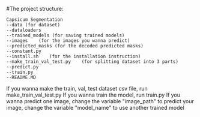 #The project structure:

    Capsicum Segmentation
    --data (for dataset)
    --dataloaders
    --trained_models (for saving trained models)
    --images    (for the images you wanna predict)
    --predicted_masks (for the decoded predicted masks)
    --constant.py
    --install.sh    (for the installation instruction)
    --make_train_val_test.py    (for splitting dataset into 3 parts)
    --predict.py    
    --train.py
    --README.MD
    

If you wanna make the train, val, test dataset csv file, run make_train_val_test.py
If you wanna train the model, run train.py
If you wanna predict one image, 
    change the variable "image_path" to predict your image, 
    change the variable "model_name" to use another trained model

